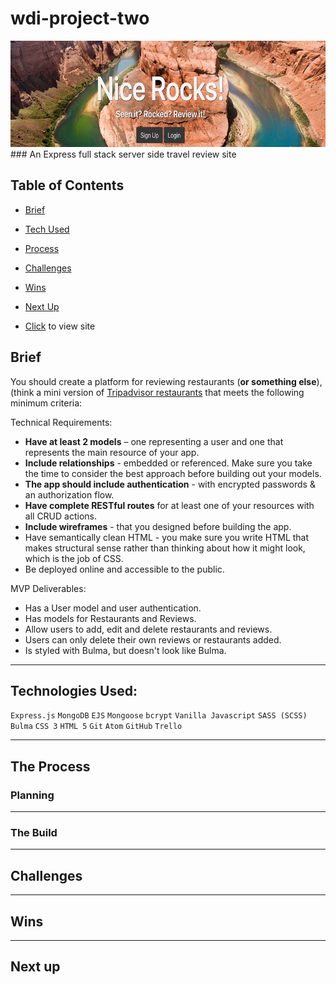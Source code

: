 # wdi-project-two

<img src="public/images/nice-rocks-home-page.png" width="auto" height="170">
### An Express full stack server side travel review site

## Table of Contents
* [Brief](#brief)
* [Tech Used](#tech)
* [Process](#process)
* [Challenges](#challenges)
* [Wins](#wins)
* [Next Up](#next)

* [Click](https://nice-rocks.herokuapp.com/) to view site

## <a name="brief"></a>Brief
You should create a platform for reviewing restaurants (**or something else**), (think a mini version of [Tripadvisor restaurants](https://www.tripadvisor.co.uk/Restaurants) that meets the following minimum criteria:

Technical Requirements:

- **Have at least 2 models** – one representing a user and one that represents the main resource of your app.
- **Include relationships** - embedded or referenced. Make sure you take the time to consider the best approach before building out your models.
- **The app should include authentication** - with encrypted passwords & an authorization flow.
- **Have complete RESTful routes** for at least one of your resources with all CRUD actions.
- **Include wireframes** - that you designed before building the app.
- Have semantically clean HTML - you make sure you write HTML that makes structural sense rather than thinking about how it might look, which is the job of CSS.
- Be deployed online and accessible to the public.

MVP Deliverables:
- Has a User model and user authentication.
- Has models for Restaurants and Reviews.
- Allow users to add, edit and delete restaurants and reviews.
- Users can only delete their own reviews or restaurants added.
- Is styled with Bulma, but doesn't look like Bulma.

<hr>

## <a name="tech"></a>Technologies Used:

`Express.js`
`MongoDB`
`EJS`
`Mongoose`
`bcrypt`
`Vanilla Javascript`
`SASS (SCSS)`
`Bulma`
`CSS 3`
`HTML 5`
`Git`
`Atom`
`GitHub`
`Trello`
<hr>

## <a name="process"></a>The Process
### Planning

<hr>

### The Build

<hr>

## <a name="challenges"></a>Challenges

<hr>

## <a name="wins"></a>Wins


<hr>

## <a name="next"></a>Next up
